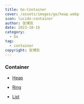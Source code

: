 ```yaml
---
title: Go-Container
cover: /assets/images/go/heap.webp
icon: lucide:container
author: 张博凯
date: 2023-10-16
category:
  - Go
tag:
  - container
copyright: 张博凯
---
```


### Container
- [Heap](https://mp.weixin.qq.com/s?__biz=MzU5MjA3MzMzMA==&mid=2247484213&idx=1&sn=8340570f4cefc4513d0fa81d4635e0ac&chksm=fe240428c9538d3e08b48dcbcf5ccc70fc0297dc7909bf60dfbf9ffae5aec918ab5a2b63e2c8#rd)

- [Ring](https://mp.weixin.qq.com/s?__biz=MzU5MjA3MzMzMA==&mid=2247484274&idx=1&sn=2cf315890c8511c6c7a6c497b7a224d1&chksm=fe24046fc9538d79e1d3945ba24e41322e17eefa74d6f55aa3ead20ae036f3edabf3a05c44c6#rd)

- [List](https://mp.weixin.qq.com/s?__biz=MzU5MjA3MzMzMA==&mid=2247484335&idx=1&sn=04bedaaf6eba05854fd03b38e3a7f3ca&chksm=fe2404b2c9538da4d1b22ad689bf5de277780a5d91b955af1e2468d7a7092aa874e85aab817f#rd)